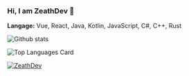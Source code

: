 ### Hi, I am ZeathDev 👋

**Langage:** Vue, React, Java, Kotlin, JavaScript, C#, C++, Rust

![Github stats](https://github-readme-stats.vercel.app/api?username=ZeathDev&show_icons=true&count_private=true)   

![Top Languages Card](https://github-readme-stats.vercel.app/api/top-langs/?username=ZeathDev)   


<p align="left">
<a href="https://github.com/ryo-ma/github-profile-trophy">
<img src="https://github-profile-trophy.vercel.app/?username=ZeathDev" alt="ZeathDev" />
</a>
</p>
